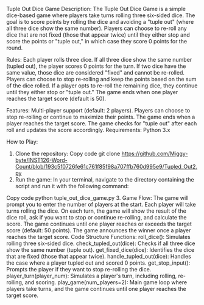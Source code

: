 Tuple Out Dice Game
Description: 
The Tuple Out Dice Game is a simple dice-based game where players take turns rolling three six-sided dice. The goal is to score points by rolling the dice and avoiding a "tuple out" (where all three dice show the same number). Players can choose to re-roll any dice that are not fixed (those that appear twice) until they either stop and score the points or "tuple out," in which case they score 0 points for the round.

Rules:
Each player rolls three dice.
If all three dice show the same number (tupled out), the player scores 0 points for the turn.
If two dice have the same value, those dice are considered "fixed" and cannot be re-rolled.
Players can choose to stop re-rolling and keep the points based on the sum of the dice rolled.
If a player opts to re-roll the remaining dice, they continue until they either stop or "tuple out."
The game ends when one player reaches the target score (default is 50).

Features:
Multi-player support (default: 2 players).
Players can choose to stop re-rolling or continue to maximize their points.
The game ends when a player reaches the target score.
The game checks for "tuple out" after each roll and updates the score accordingly.
Requirements:
Python 3.x

How to Play:
1. Clone the repository:
Copy code
git clone https://github.com/Miggy-byte/INST126-Word-Count/blob/193c5f0726fe61c761f85f98a707ffb760d995e9/Tupled_Out2.py
2. Run the game:
In your terminal, navigate to the directory containing the script and run it with the following command:

Copy code
python tuple_out_dice_game.py
3. Game Flow:
The game will prompt you to enter the number of players at the start.
Each player will take turns rolling the dice. On each turn, the game will show the result of the dice roll, ask if you want to stop or continue re-rolling, and calculate the score.
The game continues until one player reaches or exceeds the target score (default: 50 points).
The game announces the winner once a player reaches the target score.
Code Structure
Functions:
roll_dice(): Simulates rolling three six-sided dice.
check_tupled_out(dice): Checks if all three dice show the same number (tuple out).
get_fixed_dice(dice): Identifies the dice that are fixed (those that appear twice).
handle_tupled_out(dice): Handles the case where a player tupled out and scored 0 points.
get_stop_input(): Prompts the player if they want to stop re-rolling the dice.
player_turn(player_num): Simulates a player's turn, including rolling, re-rolling, and scoring.
play_game(num_players=2): Main game loop where players take turns, and the game continues until one player reaches the target score.
